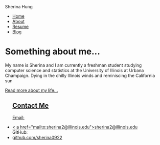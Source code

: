 
<html>
	<head>
		Sherina Hung
	</head>
	<body>
		<nav>
    		<ul>
        		<li><a href="/">Home</a></li>
	        	<li><a href="/About">About</a></li>
        		<li><a href="/Resume">Resume</a></li>
        		<li><a href="/Blog">Blog</a></li>
    		</ul>
		</nav>
		<div class="container">
    		<div class="blurb">
        		<h1>Something about me...</h1>
				<p>My name is Sherina and I am currently a freshman student studying computer science and					statistics at the University of Illinois at Urbana Champaign. Dying in the chilly   					Illinois winds and reminiscing the California sun</p>
				<p1><a href="/about">Read more about my life...</p1>
		<footer>
    		<ul>
			<h2>Contact Me </h2>
        		<p>Email: </p> <li>< a href="mailto:sherina2@illinois.edu">sherina2@illinois.edu</a></li>
        		<p1>GitHub: </p1> <li><a href="https://github.com/sherina0922">github.com/sherina0922</a></li>
			</ul>
		</footer>
	
